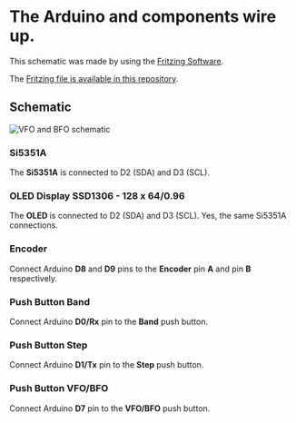 # The Arduino and components wire up.

This schematic was made by using the <a href="http://fritzing.org/home/">Fritzing Software</a>.  

The  <a href="http://fritzing.org/home/">Fritzing file is available in this repository</a>. 

## Schematic
 <img src="https://github.com/pu2clr/VFO_BFO_OLED_ARDUINO/blob/master/schematic/vfobfo_schematic_fritzing_image.jpg" alt="VFO and BFO schematic">

### Si5351A

The __Si5351A__ is connected to D2 (SDA) and  D3 (SCL).

### OLED Display SSD1306 - 128 x 64/0.96

The __OLED__ is connected to D2 (SDA) and  D3 (SCL). Yes, the same Si5351A connections.

### Encoder

Connect Arduino __D8__ and __D9__ pins to the __Encoder__ pin __A__ and pin __B__ respectively.

### Push Button Band

Connect Arduino __D0/Rx__ pin to the __Band__ push button.

### Push Button Step

Connect Arduino __D1/Tx__ pin to the __Step__ push button. 

### Push Button VFO/BFO

Connect Arduino __D7__ pin to the __VFO/BFO__ push button.




